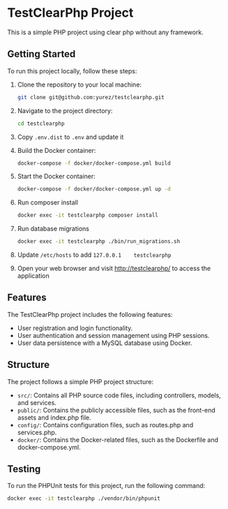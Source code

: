 # TestClearPhp Project
This is a simple PHP project using clear php without any framework.

## Getting Started

To run this project locally, follow these steps:

1. Clone the repository to your local machine:

   ```bash
   git clone git@github.com:yurez/testclearphp.git
   
2. Navigate to the project directory:
   ```bash
   cd testclearphp

3. Copy `.env.dist` to `.env` and update it

4. Build the Docker container:
   ```bash
   docker-compose -f docker/docker-compose.yml build

5. Start the Docker container:
   ```bash
   docker-compose -f docker/docker-compose.yml up -d
   
6. Run composer install
   ```bash
   docker exec -it testclearphp composer install
   
7. Run database migrations
   ```bash
   docker exec -it testclearphp ./bin/run_migrations.sh

8. Update `/etc/hosts` to add `127.0.0.1    testclearphp`

9. Open your web browser and visit [http://testclearphp/](http://testclearphp/) to access the application

## Features
The TestClearPhp project includes the following features:

* User registration and login functionality.
* User authentication and session management using PHP sessions.
* User data persistence with a MySQL database using Docker.

## Structure

The project follows a simple PHP project structure:

* `src/`: Contains all PHP source code files, including controllers, models, and services.
* `public/`: Contains the publicly accessible files, such as the front-end assets and index.php file.
* `config/`: Contains configuration files, such as routes.php and services.php.
* `docker/`: Contains the Docker-related files, such as the Dockerfile and docker-compose.yml.

## Testing
To run the PHPUnit tests for this project, run the following command:

   ```bash
   docker exec -it testclearphp ./vendor/bin/phpunit